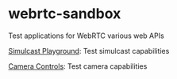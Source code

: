 # webrtc-sandbox
Test applications for WebRTC various web APIs

[Simulcast Playground](https://orphis.github.io/webrtc-sandbox/simulcast-playground.html): Test simulcast capabilities

[Camera Controls](https://orphis.github.io/webrtc-sandbox/camera-controls.html): Test camera capabilities
